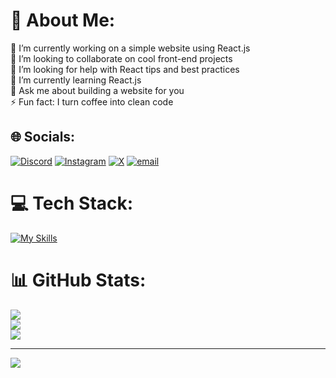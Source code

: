 # 💫 About Me:
🔭 I’m currently working on a simple website using React.js<br>👯 I’m looking to collaborate on cool front-end projects<br>🤝 I’m looking for help with React tips and best practices<br>🌱 I’m currently learning React.js<br>💬 Ask me about building a website for you<br>⚡ Fun fact: I turn coffee into clean code


## 🌐 Socials:
[![Discord](https://img.shields.io/badge/Discord-%237289DA.svg?logo=discord&logoColor=white)](https://discord.gg/youssefnajmi6894) [![Instagram](https://img.shields.io/badge/Instagram-%23E4405F.svg?logo=Instagram&logoColor=white)](https://instagram.com/you_ssef_na) [![X](https://img.shields.io/badge/X-black.svg?logo=X&logoColor=white)](https://x.com/YoussefNajmi04) [![email](https://img.shields.io/badge/Email-D14836?logo=gmail&logoColor=white)](mailto:youssefnajmi890@gmail.com) 

# 💻 Tech Stack:
[![My Skills](https://skillicons.dev/icons?i=js,html,css,python,php,mysql,bootstrap,react,vite,github,git,figma)](https://skillicons.dev)
# 📊 GitHub Stats:
![](https://github-readme-stats.vercel.app/api?username=You-ssef-dev&theme=dark&hide_border=false&include_all_commits=true&count_private=false)<br/>
![](https://nirzak-streak-stats.vercel.app/?user=You-ssef-dev&theme=dark&hide_border=false)<br/>
![](https://github-readme-stats.vercel.app/api/top-langs/?username=You-ssef-dev&theme=dark&hide_border=false&include_all_commits=true&count_private=false&layout=compact)

---
[![](https://visitcount.itsvg.in/api?id=You-ssef-dev&icon=5&color=0)](https://visitcount.itsvg.in)

<!-- Proudly created with GPRM ( https://gprm.itsvg.in ) -->
